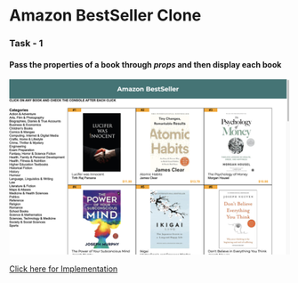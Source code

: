 # Amazon BestSeller Clone

### Task - 1

#### Pass the properties of a book through *props* and then display each book

![Amazon BestSeller](./thumbnail.png)

[Click here for Implementation](https://wda-react-task-1-amazon-bestseller.pages.dev/)
